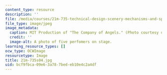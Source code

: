 ```yaml
---
content_type: resource
description: ''
file: /media/courses/21m-735-technical-design-scenery-mechanisms-and-special-effects-spring-2004/bcf9fbca09e63a787bedeb10e4c2a4df_21m-735s04.jpg
file_type: image/jpeg
image_metadata:
  caption: MIT Production of "The Company of Angels." (Photo courtesy of OCW.)
  credit: ''
  image-alt: A photo of five perfomers on stage.
learning_resource_types: []
ocw_type: OCWImage
resourcetype: Image
title: 21m-735s04.jpg
uid: bcf9fbca-09e6-3a78-7bed-eb10e4c2a4df
---
```

